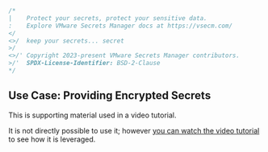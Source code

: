 ```go 
/*
|    Protect your secrets, protect your sensitive data.
:    Explore VMware Secrets Manager docs at https://vsecm.com/
</
<>/  keep your secrets... secret
>/
<>/' Copyright 2023-present VMware Secrets Manager contributors.
>/'  SPDX-License-Identifier: BSD-2-Clause
*/
```

## Use Case: Providing Encrypted Secrets

This is supporting material used in a video tutorial.

It is not directly possible to use it; however [you can watch the
video tutorial][video] to see how it is leveraged.

[video]: https://vimeo.com/v0lkan/vsecm-ops "Sharing Sensitive Data Using VSecM"
